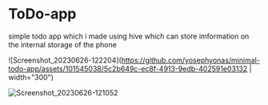 # ToDo-app

simple todo app which i made using hive which can store imformation on the internal storage of the phone



![Screenshot_20230626-122204](https://github.com/yosephyonas/minimal-todo-app/assets/101545038/5c2b649c-ec8f-4913-9edb-402591e03132 | width="300")

![Screenshot_20230626-121052](https://github.com/yosephyonas/minimal-todo-app/assets/101545038/19bbe3a8-16be-4d8b-a931-3738627791cb)
